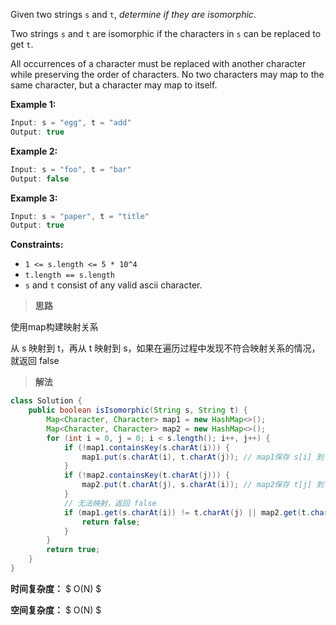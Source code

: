 Given two strings `s` and `t`, *determine if they are isomorphic*.

Two strings `s` and `t` are isomorphic if the characters in `s` can be replaced to get `t`.

All occurrences of a character must be replaced with another character while preserving the order of characters. No two characters may map to the same character, but a character may map to itself.

 

**Example 1:**

```java
Input: s = "egg", t = "add"
Output: true
```

**Example 2:**

```java
Input: s = "foo", t = "bar"
Output: false
```

**Example 3:**

```java
Input: s = "paper", t = "title"
Output: true
```

 

**Constraints:**

- `1 <= s.length <= 5 * 10^4`
- `t.length == s.length`
- `s` and `t` consist of any valid ascii character.



> **思路**

使用map构建映射关系

从 s 映射到 t，再从 t 映射到 s，如果在遍历过程中发现不符合映射关系的情况，就返回 false



> **解法**

```java
class Solution {
    public boolean isIsomorphic(String s, String t) {
        Map<Character, Character> map1 = new HashMap<>();
        Map<Character, Character> map2 = new HashMap<>();
        for (int i = 0, j = 0; i < s.length(); i++, j++) {
            if (!map1.containsKey(s.charAt(i))) {
                map1.put(s.charAt(i), t.charAt(j)); // map1保存 s[i] 到 t[j]的映射
            }
            if (!map2.containsKey(t.charAt(j))) {
                map2.put(t.charAt(j), s.charAt(i)); // map2保存 t[j] 到 s[i]的映射
            }
            // 无法映射，返回 false
            if (map1.get(s.charAt(i)) != t.charAt(j) || map2.get(t.charAt(j)) != s.charAt(i)) {
                return false;
            }
        }
        return true;
    }
}
```

**时间复杂度：** $ O(N) $

**空间复杂度：** $ O(N) $